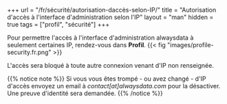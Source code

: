 +++
url = "/fr/sécurité/autorisation-daccès-selon-IP/"
title = "Autorisation d'accès à l'interface d'administration selon l'IP"
layout = "man"
hidden = true
tags = ["profil", "sécurité"]
+++

Pour permettre l'accès à l'interface d'administration alwaysdata à seulement certaines IP, rendez-vous dans **Profil**.
{{< fig "images/profile-security.fr.png" >}}

L'accès sera bloqué à toute autre connexion venant d'IP non renseignée.

{{% notice note %}}
Si vous vous êtes trompé - ou avez changé - d'IP d'accès envoyez un email à *contact[at]alwaysdata.com* pour la désactiver. Une preuve d'identité sera demandée.
{{% /notice %}}
